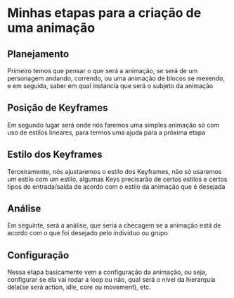 <h1>Minhas etapas para a criação de uma animação</h1>
        <h2>Planejamento</h2>
        <p>Primeiro temos que pensar o que será a animação, se será de um personagem andando, correndo, ou uma animação de blocos se mexendo, e em seguida, saber em qual instancia que será o subjeto da animação</p>
        <h2>Posição de Keyframes</h2>
        <p>Em segundo lugar será onde nós faremos uma simples animação só com uso de estilos lineares, para termos uma ajuda para a próxima etapa</p>
        <h2>Estilo dos Keyframes</h2>
        <p>Terceiramente, nós ajustaremos o estilo dos Keyframes, não só usaremos um estilo com um estilo, algumas Keys precisarão de certos estilos e certos tipos de entrada/saída de acordo com o estilo da animação que é desejada</p>
        <h2>Análise</h2>
        <p>Em seguinte, será a análise, que seria a checagem se a animação está de acordo com o que foi desejado pelo indivíduo ou grupo</p>
        <h2>Configuração</h2>
        <p>Nessa etapa basicamente vem a configuração da animação, ou seja, configurar se ela vai rodar a loop ou não, qual será o nível da hierarquia dela(se será action, idle, core ou movement), etc.</p>
